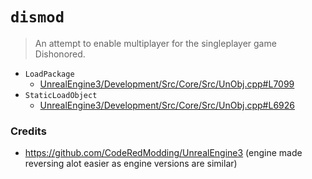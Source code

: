 # `dismod`

> An attempt to enable multiplayer for the singleplayer game Dishonored.

- `LoadPackage`
  - [UnrealEngine3/Development/Src/Core/Src/UnObj.cpp#L7099](https://github.com/CodeRedModding/UnrealEngine3/blob/42ca0953645e95b5ec8fb2bb6e836696b7ea67de/Development/Src/Core/Src/UnObj.cpp#L7099)
- `StaticLoadObject`
  - [UnrealEngine3/Development/Src/Core/Src/UnObj.cpp#L6926](https://github.com/CodeRedModding/UnrealEngine3/blob/42ca0953645e95b5ec8fb2bb6e836696b7ea67de/Development/Src/Core/Src/UnObj.cpp#L6926)

### Credits

- https://github.com/CodeRedModding/UnrealEngine3 (engine made reversing alot easier as engine versions are similar)

